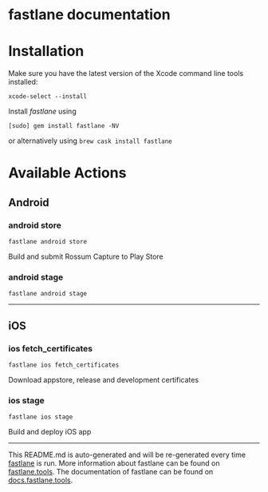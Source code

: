 fastlane documentation
================
# Installation

Make sure you have the latest version of the Xcode command line tools installed:

```
xcode-select --install
```

Install _fastlane_ using
```
[sudo] gem install fastlane -NV
```
or alternatively using `brew cask install fastlane`

# Available Actions
## Android
### android store
```
fastlane android store
```
Build and submit Rossum Capture to Play Store
### android stage
```
fastlane android stage
```


----

## iOS
### ios fetch_certificates
```
fastlane ios fetch_certificates
```
Download appstore, release and development certificates
### ios stage
```
fastlane ios stage
```
Build and deploy iOS app

----

This README.md is auto-generated and will be re-generated every time [fastlane](https://fastlane.tools) is run.
More information about fastlane can be found on [fastlane.tools](https://fastlane.tools).
The documentation of fastlane can be found on [docs.fastlane.tools](https://docs.fastlane.tools).
